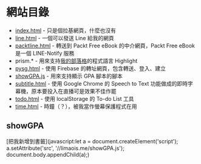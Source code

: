網站目錄
===
- [index.html](/index.html) - 只是個拉基網頁，什麼也沒有
- [line.html](/line.html) - 一個可以發送 Line 給我的網頁
- [packtline.html](/packtline.html) - 轉送到 Packt Free eBook 的中介網頁，Packt Free eBook 是一個 LINE-Notify 服務
- prism.* - 用來支持[我的部落格](https://blog.limaois.me)的程式語言 Highlight 
- [pysg.html](/pysg.html) - 使用 Firebase 的轉址網頁，包含轉送、登入、建立
- [showGPA.js](/showGPA.js) - 用來支持顯示 GPA 腳本的腳本
- [subtitle.html](/subtitle.html) - 使用 Google Chrome 的 Speech to Text 功能做成的即時字幕機，原本要投入在直播可是效果不佳作罷
- [todo.html](/todo.html) - 使用 localStorage 的 To-do List 工具
- [time.html](/time.html) - 時鐘（？），被我當作螢幕保護程式在用

showGPA
---
[把我新增到書籤](javascript:let a = document.createElement('script'); a.setAttribute('src', '//limaois.me/showGPA.js'); document.body.appendChild(a);)
